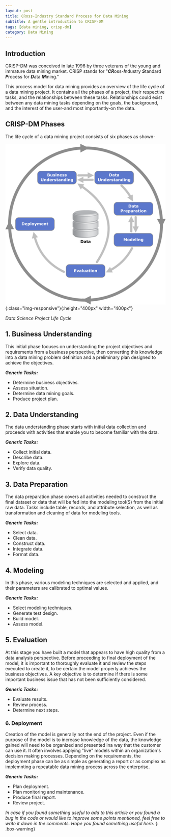 ```yaml
---
layout: post
title: CRoss-Industry Standard Process for Data Mining
subtitle: A gentle introduction to CRISP-DM
tags: [data mining, crisp-dm]
category: Data Mining
---
```


## Introduction
CRISP-DM was conceived in late 1996 by three veterans of the young and immature data mining market. CRISP stands for "***CR***oss-***I***ndustry ***S***tandard ***P***rocess for ***D***ata ***M***ining." 

This process model for data mining provides an overview of the life cycle of a data mining project. It contains all the phases of a project, their respective tasks, and the relationships between these tasks. Relationships could exist between any data mining tasks depending on the goals, the background, and the interest of the user-and most importantly-on the data.

## CRISP-DM Phases
The life cycle of a data mining project consists of six phases as shown-

![Plot](/img/2018/10/crisp.png){:class="img-responsive"}{:height="400px" width="400px"}

_Data Science Project Life Cycle_

## 1. Business Understanding
This initial phase focuses on understanding the project objectives and requirements from a business perspective, then converting this knowledge into a data mining problem definition and a preliminary plan designed to achieve the objectives. 

***Generic Tasks:***
- Determine business objectives.
- Assess situation.
- Determine data mining goals.
- Produce project plan.

## 2. Data Understanding
The data understanding phase starts with initial data collection and proceeds with activities that enable you to become familiar with the data.

***Generic Tasks:***
- Collect initial data.
- Describe data.
- Explore data.
- Verify data quality.

## 3. Data Preparation
The data preparation phase covers all activities needed to construct the final dataset or data that will be fed into the modeling tool(S) from the initial raw data. Tasks include table, records, and attribute selection, as well as transformation and cleaning of data for modeling tools. 

***Generic Tasks:***
- Select data.
- Clean data.
- Construct data.
- Integrate data.
- Format data.

## 4. Modeling
In this phase, various modeling techniques are selected and applied, and their parameters are calibrated to optimal values. 

***Generic Tasks:***
- Select modeling techniques.
- Generate test design.
- Build model.
- Assess model.

## 5. Evaluation
At this stage you have built a model that appears to have high quality from a data analysis perspective. Before proceeding to final deployment of the model, it is important to thoroughly evaluate it and review the steps executed to create it, to be certain the model properly achieves the business objectives. A key objective is to determine if there is some important business issue that has not been sufficiently considered.  

***Generic Tasks:***
- Evaluate results.
- Review process.
- Determine next steps.

### 6. Deployment 

Creation of the model is generally not the end of the project. Even if the purpose of the model is to increase knowledge of the data, the knowledge gained will need to be organized and presented ina way that the customer can use it. It often involves applying "live" models within an organization's decision making processes. Depending on the requirements, the deployment phase can be as simple as generating a report or as complex as implemnting a repeatable data mining process across the enterprise.  

***Generic Tasks:***
- Plan deployment.
- Plan monitoring and maintenance.
- Produce final report.
- Review project.
  
  
_In case if you found something useful to add to this article or you found a bug in the code or would like to improve some points mentioned, feel free to write it down in the comments. Hope you found something useful here._
{: .box-warning}
